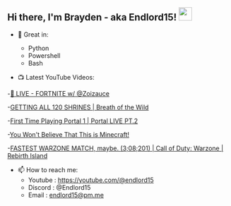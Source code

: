 ## Hi there, I'm Brayden - aka Endlord15! <img src='https://github.com/Endlord15/endlord15/blob/main/wave.gif?raw=true](https://github.com/Endlord15/endlord15/blob/38bca1b569f19b03a6cf246c35db5f7e2f331cc5/wave.gif' width=30>

- 🦾 Great in:
  - Python
  - Powershell
  - Bash


- 📺 Latest YouTube Videos:
<!-- YOUTUBE:START -->
-<a href="https://www.youtube.com/watch?v=dj6IcxTSEjo">🔴 LIVE - FORTNITE w/ @Zoizauce</a></li>

-<a href="https://www.youtube.com/watch?v=15BQtpMhUMs">GETTING ALL 120 SHRINES | Breath of the Wild</a></li>

-<a href="https://www.youtube.com/watch?v=C8mbazN4nE8">First Time Playing Portal 1 |  Portal LIVE PT.2</a></li>

-<a href="https://www.youtube.com/watch?v=k0WACaSr1MA">You Won&#39;t Believe That This is Minecraft!</a></li>

-<a href="https://www.youtube.com/watch?v=oK2JpQ2K20w">FASTEST WARZONE MATCH, maybe. &lpar;3;08;201&rpar; | Call of Duty: Warzone | Rebirth Island</a></li>
<!-- YOUTUBE:END -->


- 📫 How to reach me:
  - Youtube : <https://youtube.com/@endlord15>
  - Discord : @Endlord15
  - Email : endlord15@pm.me
